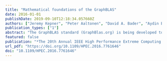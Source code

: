 ```yaml
---
title: "Mathematical foundations of the GraphBLAS"
date: 2016-01-01
publishDate: 2019-09-10T12:18:34.057660Z
authors: ["Jeremy Kepner", "Peter Aaltonen", "David A. Bader", "Aydin Buluç", "Franz Franchetti", "John R. Gilbert", "Dylan Hutchison", "Manoj Kumar", "Andrew Lumsdaine", "Henning Meyerhenke", "Scott McMillan", "Carl Yang", "John D. Owens", "Marcin Zalewski", "Timothy G. Mattson", "José E. Moreira"]
publication_types: ["1"]
abstract: "The GraphBLAS standard (GraphBlas.org) is being developed to bring the potential of matrix-based graph algorithms to the broadest possible audience. Mathematically, the GraphBLAS defines a core set of matrix-based graph operations that can be used to implement a wide class of graph algorithms in a wide range of programming environments. This paper provides an introduction to the mathematics of the GraphBLAS. Graphs represent connections between vertices with edges. Matrices can represent a wide range of graphs using adjacency matrices or incidence matrices. Adjacency matrices are often easier to analyze while incidence matrices are often better for representing data. Fortunately, the two are easily connected by matrix multiplication. A key feature of matrix mathematics is that a very small number of matrix operations can be used to manipulate a very wide range of graphs. This composability of a small number of operations is the foundation of the GraphBLAS. A standard such as the GraphBLAS can only be effective if it has low performance overhead. Performance measurements of prototype GraphBLAS implementations indicate that the overhead is low."
featured: false
publication: "*The 20th Annual IEEE High Performance Extreme Computing Conference, HPEC 2016, Waltham, MA, USA, September 13-15, 2016*"
url_pdf: "https://doi.org/10.1109/HPEC.2016.7761646"
doi: "10.1109/HPEC.2016.7761646"
---
```


